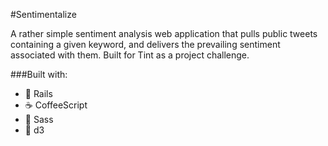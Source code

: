 #Sentimentalize

A rather simple sentiment analysis web application that pulls public tweets containing a given keyword, and delivers the prevailing sentiment associated with them. Built for Tint as a project challenge. 

###Built with:
- :gem: Rails
- :coffee: CoffeeScript
- :shaved_ice: Sass
- :honey_pot: d3

